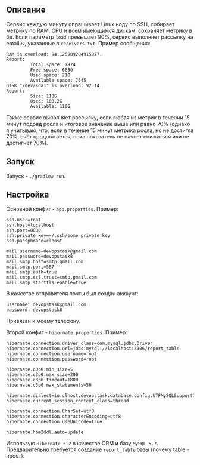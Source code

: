 ## Описание
Сервис каждую минуту опрашивает Linux ноду по SSH, собирает метрику по 
RAM, CPU и всем имеющимся дискам, сохраняет метрику в бд. Если параметр 
```load``` превышает 90%, сервис выполняет рассылку на email'ы, указанные в 
```receivers.txt```. Пример сообщения:

    RAM is overload: 94.125909204915977.
    Report:
             Total space: 7974
             Free space: 6830
             Used space: 210
             Available space: 7645
    DISK "/dev/sda1" is overload: 92.14.
    Report:
             Size: 118G
             Used: 108.2G
             Available: 110G
Также сервис выполняет рассылку, если любая из метрик в течении 15 минут подряд 
росла и итоговое значение выше или равно 70% (однако я учитываю, что, если 
в течение 15 минут метрика росла, но не достигла 70%, счёт продолжается, пока 
показатель не начнет снижаться или не достигнет 70%).

## Запуск
Запуск - ```./gradlew run```.

## Настройка
Основной конфиг - ```app.properties```. Пример:
     
    ssh.user=root
    ssh.host=localhost
    ssh.port=8080
    ssh.private_key=~/.ssh/some_private_key
    ssh.passphrase=clhost
    
    mail.username=devopstask@gmail.com
    mail.password=devopstask8
    mail.smtp.host=smtp.gmail.com
    mail.smtp.port=587
    mail.smtp.auth=true
    mail.smtp.ssl.trust=smtp.gmail.com
    mail.smtp.starttls.enable=true
    
В качестве отправителя почты был создан аккаунт:
    
    username: devopstask@gmail.com
    password: devopstask8
    
Привязан к моему телефону.

Второй конфиг - ```hibernate.properties```. Пример:

    hibernate.connection.driver_class=com.mysql.jdbc.Driver
    hibernate.connection.url=jdbc:mysql://localhost:3306/report_table
    hibernate.connection.username=root
    hibernate.connection.password=root
    
    hibernate.c3p0.min_size=5
    hibernate.c3p0.max_size=200
    hibernate.c3p0.timeout=1800
    hibernate.c3p0.max_statements=50
    
    hibernate.dialect=io.clhost.devopstask.database.config.UTFMySQLSupportDialect
    hibernate.current_session_context_class=thread
    
    hibernate.connection.CharSet=utf8
    hibernate.connection.characterEncoding=utf8
    hibernate.connection.useUnicode=true
    
    hibernate.hbm2ddl.auto=update

Использую ```Hibernate 5.2``` в качестве ORM и базу ```MySQL 5.7```. Предварительно требуется создание
```report_table``` базы (почему table - прост).
